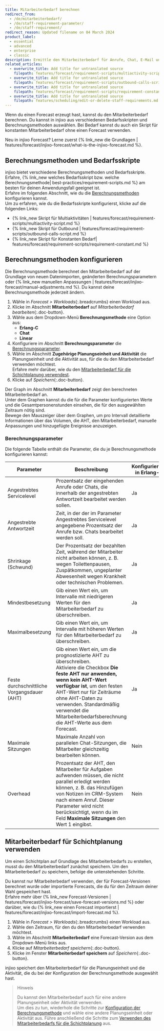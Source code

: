 ```yaml
---
title: Mitarbeiterbedarf berechnen
redirect_from:
  - /de/mitarbeiterbedarf/
  - /de/staff-requirement-parameter/
  - /de/staff-requirement/
redirect_reason: Updated filename on 04 March 2024
product_label:
  - essential
  - advanced
  - enterprise
  - classic
description: Ermittle den Mitarbeiterbedarf für Anrufe, Chat, E-Mail und weitere.
related_articles:
  - overwrite_title: Add title for untranslated source
    filepath: features/forecast/requirement-scripts/multiactivity-script.md
  - overwrite_title: Add title for untranslated source
    filepath: features/forecast/requirement-scripts/outbound-calls-script.md
  - overwrite_title: Add title for untranslated source
    filepath: features/forecast/requirement-scripts/requirement-constant.md
  - overwrite_title: Add title for untranslated source
    filepath: features/scheduling/edit-or-delete-staff-requirements.md
---
```


Wenn du einen Forecast erzeugt hast, kannst du den Mitarbeiterbedarf berechnen. Du kannst in injixo aus verschiedenen Bedarfsskripten und Berechnungsmethoden auswählen. Bei Bedarf kannst du auch ein Skript für konstanten Mitarbeiterbedarf ohne einen Forecast verwenden.

Neu in injixo Forecast? Lerne zuerst {% link_new die Grundlagen | features/forecast/injixo-forecast/what-is-the-injixo-forecast.md %}.

## Berechnungsmethoden und Bedarfsskripte

injixo bietet verschiedene Berechnungsmethoden und Bedarfsskripte.
Erfahre, {% link_new welches Bedarfsskript bzw. welche Berechnungsmethode| best-practices/requirement-scripts.md %} am besten für deinen Anwendungsfall geeignet ist.<br>
Erfahre im folgenden Abschnitt, wie du die [Berechnungsmethoden](#berechnungsmethoden-konfigurieren) konfigurieren kannst.<br>
Um zu erfahren, wie du die Bedarfsskripte konfigurierst, klicke auf die folgenden Links:

- {% link_new Skript für Multiaktivitäten | features/forecast/requirement-scripts/multiactivity-script.md %}
- {% link_new Skript für Outbound | features/forecast/requirement-scripts/outbound-calls-script.md %}
- {% link_new Skript für Konstanten Bedarf| features/forecast/requirement-scripts/requirement-constant.md %}

## Berechnungsmethoden konfigurieren

Die Berechnungsmethode berechnet den Mitarbeiterbedarf auf der Grundlage von neuen Datenimporten, geänderten Berechnungsparametern oder {% link_new manuellen Anpassungen | features/forecast/injixo-forecast/manual-adjustments.md %}.
Du kannst deine Berechnungsmethode jederzeit ändern.

1. Wähle in _Forecast > Workloads_{:.breadcrumbs} einen Workload aus.
2. Klicke im Abschnitt **Mitarbeiterbedarf** auf _Mitarbeiterbedarf bearbeiten_{:.doc-button}.
3. Wähle aus dem Dropdown-Menü **Berechnungsmethode** eine Option aus:
   - **Erlang-C**
   - **Chat**
   - **Linear**
4. Konfiguriere im Abschnitt **Berechnungsparameter** die [Berechnungsparameter](#berechnungsparameter).
5. Wähle im Abschnitt **Zugehörige Planungseinheit und Aktivität** die Planungseinheit und die Aktivität aus, für die du den Mitarbeiterbedarf verwenden möchtest.  
   Erfahre mehr darüber, wie du den [Mitarbeiterbedarf für die Schichtplanung verwendest](#mitarbeiterbedarf-für-schichtplanung-verwenden).
6. Klicke auf _Speichern_{:.doc-button}.

Der Graph im Abschnitt **Mitarbeiterbedarf** zeigt den berechneten Mitarbeiterbedarf an.<br> Unter dem Graphen kannst du die für die Parameter konfigurierten Werte und die Gesamtpersonenstunden einsehen, die für den ausgewählten Zeitraum nötig sind.<br> Bewege den Mauszeiger über dem Graphen, um pro Intervall detaillierte Informationen über das Volumen, die AHT, den Mitarbeiterbedarf, manuelle Anpassungen und hinzugefügte Ereignisse anzuzeigen.

### Berechnungsparameter

Die folgende Tabelle enthält die Parameter, die du je Berechnungsmethode konfigurieren kannst:

| Parameter                                   | Beschreibung                                                                                                                                                                                                                                                                                                                | Konfigurierbar in Erlang-C | Konfigurierbar in Chat | Konfigurierbar in Linear |
| ------------------------------------------- | --------------------------------------------------------------------------------------------------------------------------------------------------------------------------------------------------------------------------------------------------------------------------------------------------------------------------- | -------------------------- | ---------------------- | ------------------------ |
| Angestrebtes Servicelevel                   | Prozentsatz der eingehenden Anrufe oder Chats, die innerhalb der angestrebten Antwortzeit bearbeitet werden sollen.                                                                                                                                                                                                         | Ja                         | Ja                     | Nein                     |
| Angestrebte Antwortzeit                     | Zeit, in der der im Parameter Angestrebtes Servicelevel angegebene Prozentsatz der Anrufe bzw. Chats bearbeitet werden soll.                                                                                                                                                                                                | Ja                         | Ja                     | Nein                     |
| Shrinkage (Schwund)                         | Der Prozentsatz der bezahlten Zeit, während der Mitarbeiter nicht arbeiten können, z.&nbsp;B. wegen Toilettenpausen, Zuspätkommen, ungeplanter Abwesenheit wegen Krankheit oder technischen Problemen.                                                                                                                      | Ja                         | Ja                     | Ja                       |
| Mindestbesetzung                            | Gib einen Wert ein, um Intervalle mit niedrigeren Werten für den Mitarbeiterbedarf zu überschreiben.                                                                                                                                                                                                                        | Ja                         | Ja                     | Ja                       |
| Maximalbesetzung                            | Gib einen Wert ein, um Intervalle mit höheren Werten für den Mitarbeiterbedarf zu überschreiben.                                                                                                                                                                                                                            | Ja                         | Ja                     | Ja                       |
| Feste durchschnittliche Vorgangsdauer (AHT) | Gib einen Wert ein, um die prognostizierte AHT zu überschreiben.<br>Aktiviere die Checkbox **Die feste AHT nur anwenden, wenn kein AHT-Wert verfügbar ist**, um den festen AHT-Wert nur für Zeiträume ohne AHT-Daten zu verwenden. Standardmäßig verwendet die Mitarbeiterbedarfsberechnung die AHT-Werte aus dem Forecast. | Ja                         | Ja                     | Ja                       |
| Maximale Sitzungen                          | Maximale Anzahl von parallelen Chat-Sitzungen, die Mitarbeiter gleichzeitig bearbeiten können.                                                                                                                                                                                                                              | Nein                       | Ja                     | Nein                     |
| Overhead                                    | Prozentsatz der AHT, den Mitarbeiter für Aufgaben aufwenden müssen, die nicht parallel erledigt werden können, z.&nbsp;B. das Hinzufügen von Notizen im CRM-System nach einem Anruf. Dieser Parameter wird nicht berücksichtigt, wenn du im Feld **Maximale Sitzungen** den Wert&nbsp;1 eingibst.                           | Nein                       | Ja                     | Nein                     |

## Mitarbeiterbedarf für Schichtplanung verwenden

Um einen Schichtplan auf Grundlage des Mitarbeiterbedarfs zu erstellen, musst du den Mitarbeiterbedarf zunächst speichern. Um den Mitarbeiterbedarf zu speichern, befolge die untenstehenden Schritte.

Du kannst nur Mitarbeiterbedarf verwenden, der für Forecast-Versionen berechnet wurde oder importierte Forecasts, die du für den Zeitraum deiner Wahl gespeichert hast.<br>
Erfahre mehr über {% link_new Forecast-Versionen | features/forecast/injixo-forecast/save-forecast-versions.md %} oder darüber, wie du {% link_new einen Forecast importierst | features/forecast/injixo-forecast/import-forecast.md %}.

1. Wähle in _Forecast > Workloads_{:.breadcrumbs} einen Workload aus.
2. Wähle den Zeitraum, für den du den Mitarbeiterbedarf verwenden möchtest.
3. Wähle im Abschnitt **Mitarbeiterbedarf** eine Forecast-Version aus dem Dropdown-Menü links aus.
4. Klicke auf _Mitarbeiterbedarf speichern_{:.doc-button}.
5. Klicke im Fenster **Mitarbeiterbedarf speichern** auf _Speichern_{:.doc-button}.

injixo speichert den Mitarbeiterbedarf für die Planungseinheit und die Aktivität, die du bei der Konfiguration der Berechnungsmethode ausgewählt hast.

> Hinweis
>
> Du kannst den Mitarbeiterbedarf auch für eine andere Planungseinheit oder Aktivität verwenden. <br> Um dies zu tun, wiederhole die Schritte zur [Konfiguration der Berechnungsmethode](#berechnungsmethoden-konfigurieren) und wähle eine andere Planungseinheit oder Aktivität aus. Führe anschließend die Schritte zum [Verwenden des Mitarbeiterbedarfs für die Schichtplanung](#mitarbeiterbedarf-für-schichtplanung-verwenden) aus.
